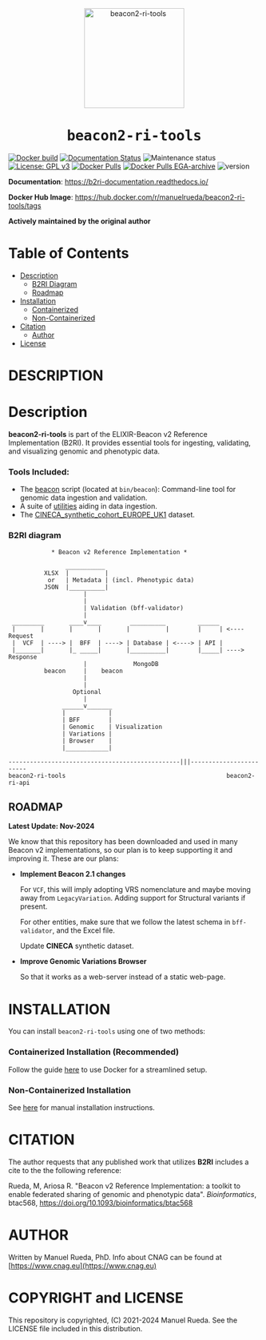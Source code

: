 <div align="center">
    <a href="https://github.com/mrueda/beacon2-ri-tools">
        <img src="https://raw.githubusercontent.com/mrueda/beacon2-ri-tools/main/browser/web/img/logo.png" width="200" alt="beacon2-ri-tools">
    </a>
</div>

<div align="center" style="font-family: Consolas, monospace;">
    <h1>beacon2-ri-tools</h1>
</div>

[![Docker build](https://github.com/mrueda/beacon2-ri-tools/actions/workflows/docker-build.yml/badge.svg)](https://github.com/mrueda/beacon2-ri-tools/actions/workflows/docker-build.yml)
[![Documentation Status](https://readthedocs.org/projects/b2ri-documentation/badge/?version=latest)](https://b2ri-documentation.readthedocs.io/en/latest/?badge=latest)
![Maintenance status](https://img.shields.io/badge/maintenance-actively--developed-brightgreen.svg)
[![License: GPL v3](https://img.shields.io/badge/License-GPL%20v3-blue.svg)](https://www.gnu.org/licenses/gpl-3.0)
[![Docker Pulls](https://badgen.net/docker/pulls/manuelrueda/beacon2-ri-tools?icon=docker\&label=pulls)](https://hub.docker.com/r/manuelrueda/beacon2-ri-tools/)
[![Docker Pulls EGA-archive](https://badgen.net/docker/pulls/beacon2ri/beacon_reference_implementation?icon=docker\&label=EGA-archive-pulls)](https://hub.docker.com/r/beacon2ri/beacon_reference_implementation/)
![version](https://img.shields.io/badge/version-2.0.4-blue)

**Documentation**: <a href="https://b2ri-documentation.readthedocs.io/" target="_blank">https://b2ri-documentation.readthedocs.io/</a>

**Docker Hub Image**: <a href="https://hub.docker.com/r/manuelrueda/beacon2-ri-tools/tags" target="_blank">https://hub.docker.com/r/manuelrueda/beacon2-ri-tools/tags</a>

**Actively maintained by the original author**

# Table of Contents
- [Description](#description)
  - [B2RI Diagram](#b2ri-diagram)
  - [Roadmap](#roadmap)
- [Installation](#installation)
  - [Containerized](#containerized)
  - [Non-Containerized](#non-containerized)
- [Citation](#citation)
  - [Author](#author)
- [License](#license)

# DESCRIPTION

# Description

**beacon2-ri-tools** is part of the ELIXIR-Beacon v2 Reference Implementation (B2RI). It provides essential tools for ingesting, validating, and visualizing genomic and phenotypic data.

### Tools Included:
- The [beacon](https://github.com/mrueda/beacon2-ri-tools/tree/main/bin/README.md) script (located at `bin/beacon`): Command-line tool for genomic data ingestion and validation.
- A suite of [utilities](https://github.com/mrueda/beacon2-ri-tools/tree/main/utils) aiding in data ingestion.
- The [CINECA_synthetic_cohort_EUROPE_UK1](https://github.com/mrueda/beacon2-ri-tools/tree/main/CINECA_synthetic_cohort_EUROPE_UK1) dataset.

### B2RI diagram

                * Beacon v2 Reference Implementation *

                    ___________
              XLSX  |          |
               or   | Metadata | (incl. Phenotypic data)
              JSON  |__________|
                         |
                         |
                         | Validation (bff-validator)
                         |
     _________       ____v____        __________         ______
     |       |       |       |       |          |        |     | <---- Request
     |  VCF  | ----> |  BFF  | ----> | Database | <----> | API |
     |_______|       |_ _____|       |__________|        |_____| ----> Response
                         |             MongoDB
              beacon     |    beacon
                         |
                         |
                      Optional
                         |
                   ______v_______
                   |            |
                   | BFF        |
                   | Genomic    | Visualization
                   | Variations |
                   | Browser    |
                   |____________|

    ------------------------------------------------|||------------------------
    beacon2-ri-tools                                             beacon2-ri-api

## ROADMAP 

**Latest Update: Nov-2024**

We know that this repository has been downloaded and used in many Beacon v2 implementations, so our plan is to keep supporting it and improving it. These are our plans:

- **Implement Beacon 2.1 changes**

    For `VCF`, this will imply adopting VRS nomenclature and maybe moving away from `LegacyVariation`. Adding support for Structural variants if present.

    For other entities, make sure that we follow the latest schema in `bff-validator`, and the Excel file.

    Update **CINECA** synthetic dataset.

- **Improve Genomic Variations Browser**

    So that it works as a web-server instead of a static web-page.

# INSTALLATION

You can install `beacon2-ri-tools` using one of two methods:

### Containerized Installation (Recommended)

Follow the guide [here](docker/README.md) to use Docker for a streamlined setup.

### Non-Containerized Installation

See [here](non-containerized/README.md) for manual installation instructions.

# CITATION

The author requests that any published work that utilizes **B2RI** includes a cite to the the following reference:

Rueda, M, Ariosa R. "Beacon v2 Reference Implementation: a toolkit to enable federated sharing of genomic and phenotypic data". _Bioinformatics_, btac568, https://doi.org/10.1093/bioinformatics/btac568

# AUTHOR

Written by Manuel Rueda, PhD. Info about CNAG can be found at [https://www.cnag.eu](https://www.cnag.eu)

# COPYRIGHT and LICENSE

This repository is copyrighted, (C) 2021-2024 Manuel Rueda. See the LICENSE file included in this distribution.

